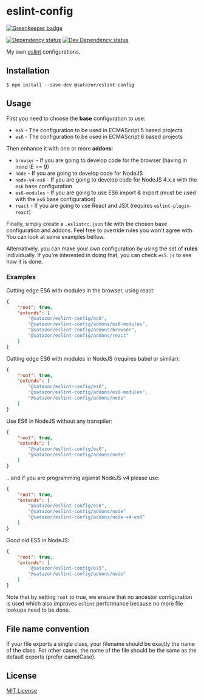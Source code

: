 # eslint-config

[![Greenkeeper badge](https://badges.greenkeeper.io/satazor/eslint-config.svg)](https://greenkeeper.io/)

[![Dependency status][david-dm-image]][david-dm-url] [![Dev Dependency status][david-dm-dev-image]][david-dm-dev-url]

[david-dm-url]:https://david-dm.org/satazor/eslint-config
[david-dm-image]:https://img.shields.io/david/satazor/eslint-config.svg
[david-dm-dev-url]:https://david-dm.org/satazor/eslint-config?type=dev
[david-dm-dev-image]:https://img.shields.io/david/dev/satazor/eslint-config.svg

My own [eslint](http://eslint.org/) configurations.


## Installation

`$ npm install --save-dev @satazor/eslint-config`


## Usage

First you need to choose the **base** configuration to use:

- `es5` - The configuration to be used in ECMAScript 5 based projects
- `es6` - The configuration to be used in ECMAScript 6 based projects

Then enhance it with one or more **addons**:

- `browser` - If you are going to develop code for the browser (having in mind IE >= 9)
- `node` - If you are going to develop code for NodeJS
- `node-v4-es6` - If you are going to develop code for NodeJS 4.x.x with the `es6` base configuration
- `es6-modules` - If you are going to use ES6 import & export (must be used with the `es6` base configuration)
- `react` - If you are going to use React and JSX (requires `eslint-plugin-react`)

Finally, simply create a `.eslintrc.json` file with the chosen base configuration and addons. Feel free to override rules you won't agree with. You can look at some examples bellow.

Alternatively, you can make your own configuration by using the set of **rules** individually. If you're interested in doing that, you can check `es5.js` to see how it is done.


### Examples

Cutting edge ES6 with modules in the browser, using react:

```json
{
    "root": true,
    "extends": [
        "@satazor/eslint-config/es6",
        "@satazor/eslint-config/addons/es6-modules",
        "@satazor/eslint-config/addons/browser",
        "@satazor/eslint-config/addons/react"
    ]
}
```

Cutting edge ES6 with modules in NodeJS (requires babel or similar):

```json
{
    "root": true,
    "extends": [
        "@satazor/eslint-config/es6",
        "@satazor/eslint-config/addons/es6-modules",
        "@satazor/eslint-config/addons/node"
    ]
}
```

Use ES6 in NodeJS without any transpiler:

```json
{
    "root": true,
    "extends": [
        "@satazor/eslint-config/es6",
        "@satazor/eslint-config/addons/node"
    ]
}
```

.. and if you are programming against NodeJS v4 please use:

```json
{
    "root": true,
    "extends": [
        "@satazor/eslint-config/es6",
        "@satazor/eslint-config/addons/node"
        "@satazor/eslint-config/addons/node-v4-es6"
    ]
}
```


Good old ES5 in NodeJS:

```json
{
    "root": true,
    "extends": [
        "@satazor/eslint-config/es5",
        "@satazor/eslint-config/addons/node"
    ]
}
```

Note that by setting `root` to true, we ensure that no ancestor configuration is used which also improves `eslint` performance because no more file lookups need to be done.


## File name convention

If your file exports a single class, your filename should be exactly the name of the class. For other cases, the name of the file should be the same as the default exports (prefer camelCase).


## License

[MIT License](http://opensource.org/licenses/MIT)
